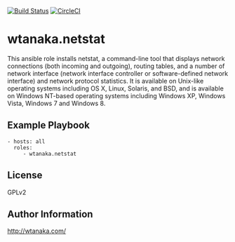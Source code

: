 [![Build Status](https://travis-ci.org/wtanaka/ansible-role-netstat.svg?branch=master)](https://travis-ci.org/wtanaka/ansible-role-netstat)
[![CircleCI](https://circleci.com/gh/wtanaka/ansible-role-netstat.svg?style=svg)](https://circleci.com/gh/wtanaka/ansible-role-netstat)

wtanaka.netstat
===============

This ansible role installs netstat, a command-line tool that displays
network connections (both incoming and outgoing), routing tables, and
a number of network interface (network interface controller or
software-defined network interface) and network protocol statistics.
It is available on Unix-like operating systems including OS X, Linux,
Solaris, and BSD, and is available on Windows NT-based operating
systems including Windows XP, Windows Vista, Windows 7 and Windows 8.

Example Playbook
----------------

    - hosts: all
      roles:
         - wtanaka.netstat

License
-------

GPLv2

Author Information
------------------

http://wtanaka.com/
